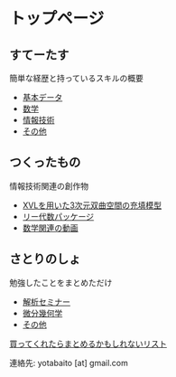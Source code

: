 # トップページ

## すてーたす
簡単な経歴と持っているスキルの概要
- [基本データ](https://ytanimura.github.io/yotabaito/profile/basic_data)
- [数学](https://ytanimura.github.io/yotabaito/profile/mathematics)
- [情報技術](https://ytanimura.github.io/yotabaito/profile/tech_prof)
- [その他](https://ytanimura.github.io/yotabaito/profile/others)

## つくったもの
情報技術関連の創作物
- [XVLを用いた3次元双曲空間の充填模型](https://ytanimura.github.io/yotabaito/works/xvl_intern)
- [リー代数パッケージ](https://github.com/ytanimura/liealgebra)
- [数学関連の動画](https://ytanimura.github.io/yotabaito/works/movie)

## さとりのしょ
勉強したことをまとめただけ
- [解析セミナー](https://ytanimura.github.io/yotabaito/satorinosho/analysis_seminar)
- [微分幾何学](https://ytanimura.github.io/yotabaito/satorinosho/diff_geom)
- [その他](https://ytanimura.github.io/yotabaito/satorinosho/others)
  
  
[買ってくれたらまとめるかもしれないリスト](https://www.amazon.co.jp/hz/wishlist/ls/1VIVALU5NP9OX)
  
連絡先: yotabaito [at] gmail.com


